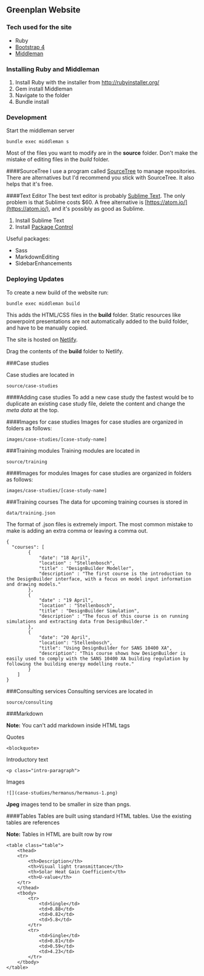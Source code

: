 ## Greenplan Website

### Tech used for the site

* Ruby
* [Bootstrap 4](http://v4-alpha.getbootstrap.com/)
* [Middleman](https://middlemanapp.com/)

### Installing Ruby and Middleman

1. Install Ruby with the installer from http://rubyinstaller.org/
2. Gem install Middleman
3. Navigate to the folder
4. Bundle install

### Development

Start the middleman server

    bundle exec middleman s

Most of the files you want to modify are in the **source** folder. Don't make the mistake of editing files in the *build* folder.

####SourceTree
I use a program called [SourceTree](https://www.sourcetreeapp.com/) to manage repositories. There are alternatives but I'd recommend you stick with SourceTree. It also helps that it's free.

####Text Editor
The best text editor is probably [Sublime Text](https://www.sublimetext.com/). The only problem is that Sublime costs $60. A free alternative is [https://atom.io/](https://atom.io/), and it's possibly as good as Sublime. 

1. Install Sublime Text
2. Install [Package Control](https://packagecontrol.io/installation)

Useful packages:
* Sass
* MarkdownEditing
* SidebarEnhancements

### Deploying Updates

To create a new build of the website run:

    bundle exec middleman build

This adds the HTML/CSS files in the **build** folder. Static resources like powerpoint presentations are not automatically added to the build folder, and have to be manually copied. 

The site is hosted on [Netlify](https://www.netlify.com/).

Drag the contents of the **build** folder to Netlify.

###Case studies

Case studies are located in
    
    source/case-studies

####Adding case studies
To add a new case study the fastest would be to duplicate an existing case study file, delete the content and change the *meta data* at the top.

####Images for case studies
Images for case studies are organized in folders as follows:
    
    images/case-studies/[case-study-name]

###Training modules
Training modules are located in
    
    source/training

####Images for modules
Images for case studies are organized in folders as follows:
    
    images/case-studies/[case-study-name]

###Training courses
The data for upcoming training courses is stored in 

    data/training.json

The format of .json files is extremely import. The most common mistake to make is adding an extra comma or leaving a comma out.

    {
      "courses": [
            {
                "date": "18 April",
                "location" : "Stellenbosch",
                "title" : "DesignBuilder Modeller",
                "description" : "The first course is the introduction to the DesignBuilder interface, with a focus on model input information and drawing models."
            },
            {
                "date" : "19 April",
                "location" : "Stellenbosch",
                "title" : "DesignBuilder Simulation",
                "description" : "The focus of this course is on running simulations and extracting data from DesignBuilder."
            },
            {
                "date": "20 April",
                "location": "Stellenbosch",
                "title": "Using DesignBuilder for SANS 10400 XA",
                "description": "This course shows how DesignBuilder is easily used to comply with the SANS 10400 XA building regulation by following the building energy modelling route."
            }
        ]
    }


###Consulting services
Consulting services are located in
    
    source/consulting

###Markdown

**Note:** You can't add markdown inside HTML tags

Quotes

    <blockquote>

Introductory text

    <p class="intro-paragraph">

Images
    
    ![](case-studies/hermanus/hermanus-1.png)

**Jpeg** images tend to be smaller in size than pngs.

####Tables
Tables are built using standard HTML tables. Use the existing tables are references

**Note:** Tables in HTML are built row by row

    <table class="table">
        <thead>
        <tr>
            <th>Description</th>
            <th>Visual light transmittance</th>
            <th>Solar Heat Gain Coefficient</th>
            <th>U-value</th>
        </tr>
        </thead>
        <tbody>
            <tr>
                <td>Single</td>
                <td>0.88</td>
                <td>0.82</td>
                <td>5.8</td>
            </tr>
            <tr>
                <td>Single</td>
                <td>0.81</td>
                <td>0.59</td>
                <td>4.23</td>
            </tr>
        </tbody>
    </table>